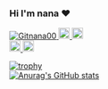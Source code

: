 ### Hi I'm nana ❤️
  
<p align="left">
  <a href="https://github.com/Gitnana00/Gitnana00/">
    <img src="https://komarev.com/ghpvc/?username=Gitnana00" alt="Gitnana00" />
  </a>
  <a href="http://twitter.com/nanatan_00">
    <img height="20" src="https://img.shields.io/twitter/follow/zio_tt?label=Twitter&logo=twitter&style=flat" />
  </a>
  <a href="https://github.com/Gitnana00">
    <img height="20" src="https://img.shields.io/github/followers/Gitnana00?label=follow&logo=github&style=flat" />
  </a>
  <br>
  <a href="https://qiita.com/nana_00">
    <img height="20" src="https://qiita-badge.apiapi.app/s/nana_00/posts.svg" />
  </a>
  <//qiita.com/nana_00">
    <img height="20" src="https://qiita-badge.apiapi.app/s/nana_00/contributions.svg" />
  </a>
</p>

[![trophy](https://github-profile-trophy.vercel.app/?username=Gitnana00&row=1&column=5&theme=onedark)](https://github-profile-trophy.vercel.app/?username=ryo-ma&theme=tokyonight)
<br>
[![Anurag's GitHub stats](https://github-readme-stats.vercel.app/api?username=Gitnana00&theme=dracula)](https://github.com/Gitnana00/github-readme-stats)



<!--
**Gitnana00/Gitnana00** is a ✨ _special_ ✨ repository because its `README.md` (this file) appears on your GitHub profile.


- 🔭 I’m currently working on ...
- 🌱 I’m currently learning ...
- 👯 I’m looking to collaborate on ...
- 🤔 I’m looking for help with ...
- 💬 Ask me about ...
- 📫 How to reach me: ...
- 😄 Pronouns: ...
- ⚡ Fun fact: ...
-->
